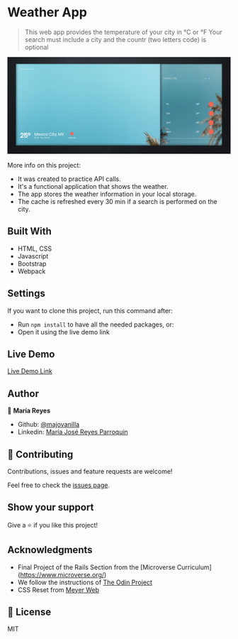 # Weather App

> This web app provides the temperature of your city in °C or °F
> Your search must include a city and the countr (two letters code) is optional

![screenshot](src/img/screenshot.png)

More info on this project:
  - It was created to practice API calls.
  - It's a functional application that shows the weather.
  - The app stores the weather information in your local storage.
  - The cache is refreshed every 30 min if a search is performed on the city.

## Built With

- HTML, CSS
- Javascript
- Bootstrap
- Webpack

## Settings

If you want to clone this project, run this command after:
- Run `npm install` to have all the needed packages, or:
- Open it using the live demo link

## Live Demo

[Live Demo Link](https://majovanilla.github.io/weather-app)

## Author

👤 **María Reyes**

- Github: [@majovanilla](https://github.com/majovanilla)
- Linkedin: [María José Reyes Parroquin](https://www.linkedin.com/in/majoreyesparroquin/)

## 🤝 Contributing

Contributions, issues and feature requests are welcome!

Feel free to check the [issues page](https://github.com/majovanilla/weather-app/issues).

## Show your support

Give a ⭐️ if you like this project!

## Acknowledgments

- Final Project of the Rails Section from the [Microverse Curriculum] (https://www.microverse.org/)
- We follow the instructions of [The Odin Project](https://www.theodinproject.com/courses/javascript/lessons/weather-app)
- CSS Reset from [Meyer Web](http://meyerweb.com/eric/tools/css/reset/)

## 📝 License

MIT

